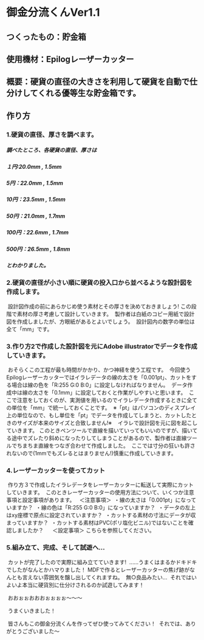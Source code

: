 # 御金分流くんVer1.1
## つくったもの：貯金箱
## 使用機材：Epilogレーザーカッター
## 概要：硬貨の直径の大きさを利用して硬貨を自動で仕分けしてくれる優等生な貯金箱です。
## 作り方
### 1.硬貨の直径、厚さを調べます。
##### 調べたところ、各硬貨の直径、厚さは
#####  １円:20.0mm , 1.5mm
#####  5円：22.0mm , 1.5mm
#####  10円：23.5mm , 1.5mm
#####  50円：21.0mm , 1.7mm
#####  100円：22.6mm , 1.7mm
#####  500円：26.5mm , 1.8mm
##### とわかりました。
### 2.硬貨の直径が小さい順に硬貨の投入口から並べるような設計図を作成します。
  設計図作成の前にあらかじめ使う素材とその厚さを決めておきましょう!
  この段階で素材の厚さ考慮して設計していきます。
  製作者は白紙のコピー用紙で設計図を作成しましたが、方眼紙があるとよいでしょう。
  設計図内の数字の単位は全て「mm」です。
  
### 3.作り方2で作成した設計図を元にAdobe illustratorでデータを作成していきます。
  おそらくこの工程が最も時間がかかり、かつ神経を使う工程です。
  今回使うEpilogレーザーカッターではイラレデータの線の太さを「0.001pt」、カットをする場合は線の色を「R:255 G:0 B:0」に設定しなければなりません。
  データ作成中は線の太さを「0.1mm」に設定しておくと作業がしやすいと思います。
  ここで注意をしておくのが、実測値を用いるのでイラレデータ作成するときに全ての単位を「mm」で統一しておくことです。
  ※「pt」はパソコンのディスプレイ上の単位なので、もし単位を「pt」でデータを作成してしまうと、カットしたときのサイズが本来のサイズと合致しません!※
  
  イラレで設計図を元に図を起こしていきます。
  このときペンツールで直線を描いていってもいいのですが、描いてる途中でズレたり斜めになったりしてしまうことがあるので、製作者は直線ツールでちまちま直線をつなぎ合わせて作成しました。
  ここでは寸分の狂いも許されないので(1mmでもズレるとはまりません!)慎重に作成していきます。
  
### 4.レーザーカッターを使ってカット
  作り方３で作成したイラレデータをレーザーカッターに転送して実際にカットしていきます。
  このときレーザーカッターの使用方法について、いくつか注意事項と設定事項があります。
      ＜注意事項＞
  ・線の太さは「0.001pt」になっていますか？
  ・線の色は「R:255 G:0 B:0」になっていますか？
  ・データの左上はxy座標で原点に設定されていますか？
  ・カットする素材の寸法にデータが収まっていますか？
  ・カットする素材はPVC(ポリ塩化ビニル)ではないことを確認しましたか？
      ＜設定事項＞
  こちらを参照してください。
  
### 5.組み立て、完成、そして試遊へ...
  カットが完了したので実際に組み立てていきます!
  ......うまくはまるかドキドキでしたがなんとかハマりました！
  MDFで作るとレーザーカッターの焦げ跡がなんとも言えない雰囲気を醸し出してくれますね。
  無○良品みたい...
  それではいよいよ本当に硬貨別に仕分けされるのか試遊してみます！
  
  おおぉぉおおおぉぉぉぉ〜〜〜
  
  うまくいきました！
  
  
  皆さんもこの御金分流くんを作ってぜひ使ってみてください！
  それでは、ありがとうございました〜
  
